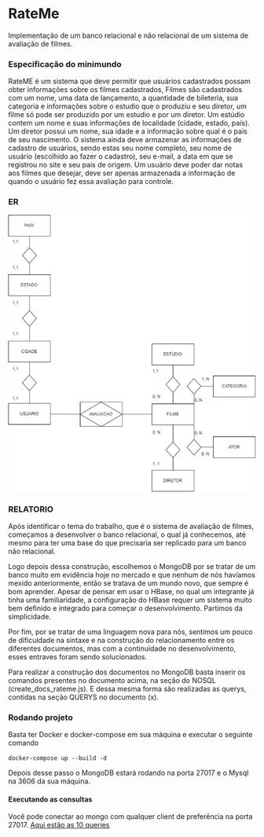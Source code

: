 # RateMe
Implementação de um banco relacional e não relacional de um sistema de avaliação de filmes.


### Especificação do minimundo

RateME é um sistema que deve permitir que usuários cadastrados possam obter informações sobre os filmes cadastrados, Filmes são cadastrados com um nome, uma data de lançamento, a quantidade de bileteria, sua categoria e informações sobre o estudio que o produziu e seu diretor, um filme só pode ser produzido por um estudio e por um diretor. 
Um estúdio contem um nome e suas informações de localidade (cidade, estado, país). 
Um diretor possui um nome, sua idade e a informação sobre qual é o pais de seu nascimento. 
O sistema ainda deve armazenar as informações de cadastro de usuários, sendo estas seu nome completo, seu nome de usuário (escolhido ao fazer o cadastro), seu e-mail, a data em que se registrou no site e seu pais de origem. 
Um usuário deve poder dar notas aos filmes que desejar, deve ser apenas armazenada a informação de quando o usuário fez essa avaliação para controle.

### ER

![Imagem da ER](er.png)

### RELATORIO

Após identificar o tema do trabalho, que é o sistema de avaliação de filmes, começamos a desenvolver o banco relacional, o qual já conhecemos, até mesmo para ter uma base do que precisaria ser replicado para um banco não relacional.

Logo depois dessa construção, escolhemos o MongoDB por se tratar de um banco muito em evidência hoje no mercado e que nenhum de nós havíamos mexido anteriormente, então se tratava de um mundo novo, que sempre é bom aprender. Apesar de pensar em usar o HBase, no qual um integrante já tinha uma familiaridade, a configuração do HBase requer um sistema muito bem definido e integrado para começar o desenvolvimento. Partimos da simplicidade.

Por fim, por se tratar de uma linguagem nova para nós, sentimos um pouco de dificuldade na sintaxe e na construção do relacionamento entre os diferentes documentos, mas com a continuidade no desenvolvimento, esses entraves foram sendo solucionados.

Para realizar a construção dos documentos no MongoDB basta inserir os comandos presentes no documento acima, na seção do NOSQL (create_docs_rateme.js). E dessa mesma forma são realizadas as querys, contidas na seção QUERYS no documento (x).

### Rodando projeto

Basta ter Docker e docker-compose em sua máquina e executar o seguinte comando

```
docker-compose up --build -d
```

Depois desse passo o MongoDB estará rodando na porta 27017 e o Mysql na 3606 da sua máquina.

#### Executando as consultas

Você pode conectar ao mongo com qualquer client de preferência na porta 27017. [Aqui estão as 10 queries](./NoSQL/README.md)
